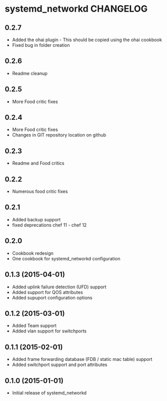 systemd_networkd CHANGELOG
==========================

0.2.7
-----
- Added the ohai plugin - This should be copied using the ohai cookbook
- Fixed bug in folder creation

0.2.6
-----
- Readme cleanup

0.2.5
-----
- More Food critic fixes

0.2.4
-----
- More Food critic fixes
- Changes in GIT repository location on github

0.2.3
-----
- Readme and Food critics

0.2.2
-----
- Numerous food critic fixes

0.2.1
-----
- Added backup support
- fixed deprecations chef 11 - chef 12

0.2.0
-----
- Cookbook redesign
- One cookbook for systemd_networkd configuration

0.1.3 (2015-04-01)
----------------------
- Added uplink failure detection (UFD) support
- Added support for QOS attributes 
- Added supuport configuration options

0.1.2 (2015-03-01)
----------------------
- Added Team support
- Added vlan support for switchports

0.1.1 (2015-02-01)
----------------------
- Added frame forwarding database (FDB / static mac table) support
- Added switchport support and port attributes

0.1.0 (2015-01-01)
----------------------
- Initial release of systemd_networkd


